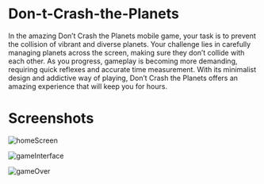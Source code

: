 # Don-t-Crash-the-Planets
In the amazing Don’t Crash the Planets mobile game, your task is to prevent the collision of vibrant and diverse planets. Your challenge lies in carefully managing planets across the screen, making sure they don’t collide with each other. As you progress, gameplay is becoming more demanding, requiring quick reflexes and accurate time measurement. With its minimalist design and addictive way of playing, Don’t Crash the Planets offers an amazing experience that will keep you for hours.
# Screenshots

![homeScreen](https://github.com/DeadRush/Don-t-Crash-the-Planets/assets/42735130/98a36923-a7c0-483b-a6fd-71742c62e99c)

![gameInterface](https://github.com/DeadRush/Don-t-Crash-the-Planets/assets/42735130/ee444b6f-56fa-47bc-a5e8-7dd654c4e1a3)

![gameOver](https://github.com/DeadRush/Don-t-Crash-the-Planets/assets/42735130/fb8d67b6-8789-4a31-a099-2cc7034cd89e)
